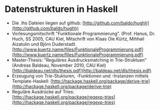 Datenstrukturen in Haskell
==========================

* Die .lhs Dateien liegen auf github:
  [http://github.com/baldo/hughh](http://github.com/baldo/hughh)
* Vorlesungsmitschrift "Funktionale Programmierung". (Prof. Hanus, Dr. Huch, SS 2005, CAU Kiel,
  Mitschrift von Klaas Ole Kürtz, Mihhail Aizatulin und Björn Duderstadt.
  [http://www.kuertz.name/files/FunktionaleProgrammierung.pdf](http://www.kuertz.name/files/FunktionaleProgrammierung.pdf)
* Master-Thesis: "Reguläres Ausdrucksmatching in Trie-Struktuen" (Andreas Baldeau, November 2010, CAU Kiel)
  [http://baldeau.net/dls/thesis.pdf](http://baldeau.net/dls/thesis.pdf)
* Erzeugung von Trie-Stukturen, -Funktionen und -Instanzen mittels Template-Haskell:
  [http://hackage.haskell.org/package/derive-trie](http://hackage.haskell.org/package/derive-trie)
* Reguläre Ausdrücke auf Tries:
  [http://hackage.haskell.org/package/regexp-tries](http://hackage.haskell.org/package/regexp-tries)

